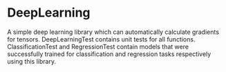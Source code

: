 # DeepLearning

A simple deep learning library which can automatically calculate gradients for tensors. DeepLearningTest contains unit tests for all functions. ClassificationTest and RegressionTest contain models that were successfully trained for classification and regression tasks respectively using this library.
